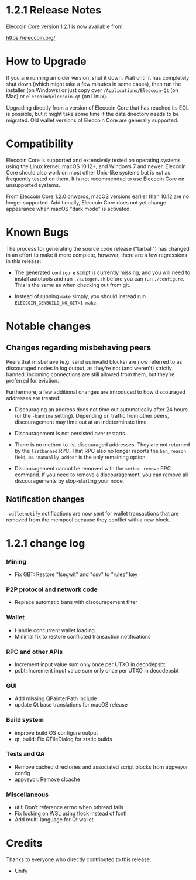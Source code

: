 1.2.1 Release Notes
====================

Eleccoin Core version 1.2.1 is now available from:

  <https://eleccoin.org/>

How to Upgrade
==============

If you are running an older version, shut it down. Wait until it has completely
shut down (which might take a few minutes in some cases), then run the
installer (on Windows) or just copy over `/Applications/Eleccoin-Qt` (on Mac)
or `eleccoind`/`eleccoin-qt` (on Linux).

Upgrading directly from a version of Eleccoin Core that has reached its EOL is
possible, but it might take some time if the data directory needs to be migrated. Old
wallet versions of Eleccoin Core are generally supported.

Compatibility
==============

Eleccoin Core is supported and extensively tested on operating systems
using the Linux kernel, macOS 10.12+, and Windows 7 and newer.  Eleccoin
Core should also work on most other Unix-like systems but is not as
frequently tested on them.  It is not recommended to use Eleccoin Core on
unsupported systems.

From Eleccoin Core 1.2.0 onwards, macOS versions earlier than 10.12 are no
longer supported. Additionally, Eleccoin Core does not yet change appearance
when macOS "dark mode" is activated.

Known Bugs
==========

The process for generating the source code release ("tarball") has changed in an
effort to make it more complete, however, there are a few regressions in
this release:

- The generated `configure` script is currently missing, and you will need to
  install autotools and run `./autogen.sh` before you can run
  `./configure`. This is the same as when checking out from git.

- Instead of running `make` simply, you should instead run
  `ELECCOIN_GENBUILD_NO_GIT=1 make`.

Notable changes
===============

Changes regarding misbehaving peers
-----------------------------------

Peers that misbehave (e.g. send us invalid blocks) are now referred to as
discouraged nodes in log output, as they're not (and weren't) strictly banned:
incoming connections are still allowed from them, but they're preferred for
eviction.

Furthermore, a few additional changes are introduced to how discouraged
addresses are treated:

- Discouraging an address does not time out automatically after 24 hours
  (or the `-bantime` setting). Depending on traffic from other peers,
  discouragement may time out at an indeterminate time.

- Discouragement is not persisted over restarts.

- There is no method to list discouraged addresses. They are not returned by
  the `listbanned` RPC. That RPC also no longer reports the `ban_reason`
  field, as `"manually added"` is the only remaining option.

- Discouragement cannot be removed with the `setban remove` RPC command.
  If you need to remove a discouragement, you can remove all discouragements by
  stop-starting your node.

Notification changes
--------------------

`-walletnotify` notifications are now sent for wallet transactions that are
removed from the mempool because they conflict with a new block.

1.2.1 change log
=================

### Mining
- Fix GBT: Restore "!segwit" and "csv" to "rules" key

### P2P protocol and network code
- Replace automatic bans with discouragement filter

### Wallet
- Handle concurrent wallet loading 
- Minimal fix to restore conflicted transaction notifications

### RPC and other APIs
- Increment input value sum only once per UTXO in decodepsbt
- psbt: Increment input value sum only once per UTXO in decodepsbt

### GUI
- Add missing QPainterPath include
- update Qt base translations for macOS release

### Build system
- improve build OS configure output
- qt, build: Fix QFileDialog for static builds

### Tests and QA
- Remove cached directories and associated script blocks from appveyor config
- appveyor: Remove clcache

### Miscellaneous
- util: Don't reference errno when pthread fails
- Fix locking on WSL using flock instead of fcntl
- Add multi-language for Qt wallet

Credits
=======

Thanks to everyone who directly contributed to this release:

- Unify


